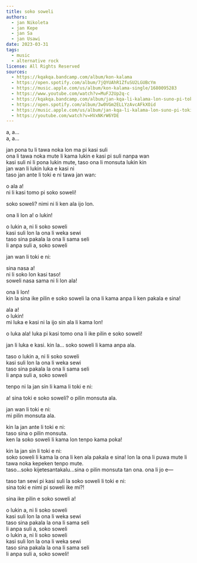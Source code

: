 ```yaml
---
title: soko soweli
authors:
  - jan Nikoleta
  - jan Kepe
  - jan Sa
  - jan Usawi
date: 2023-03-31
tags:
  - music
  - alternative rock
license: All Rights Reserved
sources:
  - https://kqakqa.bandcamp.com/album/kon-kalama
  - https://open.spotify.com/album/7jQYUAhR1ZfuSU2LGUBcYm
  - https://music.apple.com/us/album/kon-kalama-single/1680095283
  - https://www.youtube.com/watch?v=MuFJ2Up2q-c
  - https://kqakqa.bandcamp.com/album/jan-kqa-li-kalama-lon-suno-pi-toki-pona-lon-tenpo-sike-nanpa-2023
  - https://open.spotify.com/album/3w0VGm2ELLYzAvcAFkXOid
  - https://music.apple.com/us/album/jan-kqa-li-kalama-lon-suno-pi-toki-pona-lon-tenpo-sike/1703886265
  - https://youtube.com/watch?v=HVxNKrW6YDE
---
```


a, a...  \
a, a...

jan pona tu li tawa noka lon ma pi kasi suli  \
ona li tawa noka mute li kama lukin e kasi pi suli nanpa wan  \
kasi suli ni li pona lukin mute, taso ona li monsuta lukin kin  \
jan wan li lukin luka e kasi ni  \
taso jan ante li toki e ni tawa jan wan:

o ala a!  \
ni li kasi tomo pi soko soweli!

soko soweli? nimi ni li ken ala ijo lon.

ona li lon a! o lukin!

o lukin a, ni li soko soweli  \
kasi suli lon la ona li weka sewi  \
taso sina pakala la ona li sama seli  \
li anpa suli a, soko soweli

jan wan li toki e ni:

sina nasa a!  \
ni li soko lon kasi taso!  \
soweli nasa sama ni li lon ala!

ona li lon!  \
kin la sina ike pilin e soko soweli la ona li kama anpa li ken pakala e sina!

ala a!  \
o lukin!  \
mi luka e kasi ni la ijo sin ala li kama lon!

o luka ala! luka pi kasi tomo ona li ike pilin e soko soweli!

jan li luka e kasi. kin la… soko soweli li kama anpa ala.

taso o lukin a, ni li soko soweli  \
kasi suli lon la ona li weka sewi  \
taso sina pakala la ona li sama seli  \
li anpa suli a, soko soweli

tenpo ni la jan sin li kama li toki e ni:

a! sina toki e soko soweli? o pilin monsuta ala.

jan wan li toki e ni:  \
mi pilin monsuta ala.

kin la jan ante li toki e ni:  \
taso sina o pilin monsuta.  \
ken la soko soweli li kama lon tenpo kama poka!

kin la jan sin li toki e ni:  \
soko soweli li kama la ona li ken ala pakala e sina! lon la ona li puwa mute li tawa noka kepeken tenpo mute.  \
taso...soko kijetesantakalu...sina o pilin monsuta tan ona. ona li jo e—

taso tan sewi pi kasi suli la soko soweli li toki e ni:  \
sina toki e nimi pi soweli ike mi?!

sina ike pilin e soko soweli a!

o lukin a, ni li soko soweli  \
kasi suli lon la ona li weka sewi  \
taso sina pakala la ona li sama seli  \
li anpa suli a, soko soweli  \
o lukin a, ni li soko soweli  \
kasi suli lon la ona li weka sewi  \
taso sina pakala la ona li sama seli  \
li anpa suli a, soko soweli!
